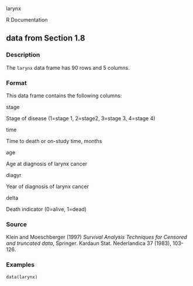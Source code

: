 larynx

R Documentation

## data from Section 1.8

### Description

The `larynx` data frame has 90 rows and 5 columns.

### Format

This data frame contains the following columns:

stage

Stage of disease (1=stage 1, 2=stage2, 3=stage 3, 4=stage 4)

time

Time to death or on-study time, months

age

Age at diagnosis of larynx cancer

diagyr

Year of diagnosis of larynx cancer

delta

Death indicator (0=alive, 1=dead)

### Source

Klein and Moeschberger (1997) _Survival Analysis Techniques for Censored and
truncated data_, Springer. Kardaun Stat. Nederlandica 37 (1983), 103-126.

### Examples

    
    data(larynx)

